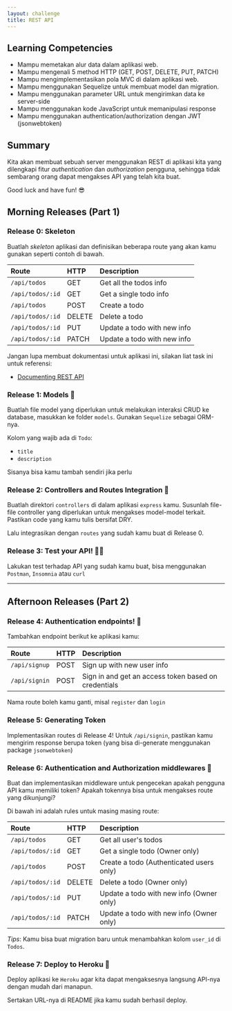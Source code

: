```yaml
---
layout: challenge
title: REST API
---
```


## Learning Competencies

* Mampu memetakan alur data dalam aplikasi web.
* Mampu mengenali 5 method HTTP (GET, POST, DELETE, PUT, PATCH)
* Mampu mengimplementasikan pola MVC di dalam aplikasi web.
* Mampu menggunakan Sequelize untuk membuat model dan migration.
* Mampu menggunakan parameter URL untuk mengirimkan data ke server-side
* Mampu menggunakan kode JavaScript untuk memanipulasi response
* Mampu menggunakan authentication/authorization dengan JWT (jsonwebtoken)

## Summary

Kita akan membuat sebuah server menggunakan REST di aplikasi kita yang dilengkapi fitur *authentication* dan *authorization* pengguna, sehingga tidak sembarang orang dapat mengakses API yang telah kita buat.

Good luck and have fun! 😎

## <a name="morning"></a> Morning Releases (Part 1)

### Release 0: Skeleton
Buatlah *skeleton* aplikasi dan definisikan beberapa route yang akan kamu gunakan seperti contoh di bawah.

| Route            | HTTP   | Description                 |
|:-----------------|:-------|:----------------------------|
| `/api/todos`     | GET    | Get all the todos info      |
| `/api/todos/:id` | GET    | Get a single todo info      |
| `/api/todos`     | POST   | Create a todo               |
| `/api/todos/:id` | DELETE | Delete a todo               |
| `/api/todos/:id` | PUT    | Update a todo with new info |
| `/api/todos/:id` | PATCH  | Update a todo with new info |

Jangan lupa membuat dokumentasi untuk aplikasi ini, silakan liat task ini untuk referensi:
- [Documenting REST API](../api-docs/index.html)

### Release 1: Models 💃
Buatlah file model yang diperlukan untuk melakukan interaksi CRUD ke database, masukkan ke folder `models`. Gunakan `Sequelize` sebagai ORM-nya.

Kolom yang wajib ada di `Todo`:
- `title`
- `description`

Sisanya bisa kamu tambah sendiri jika perlu

### Release 2: Controllers and Routes Integration 🔧
Buatlah direktori `controllers` di dalam aplikasi `express` kamu. Susunlah file-file controller yang diperlukan untuk mengakses model-model terkait. Pastikan code yang kamu tulis bersifat DRY.

Lalu integrasikan dengan `routes` yang sudah kamu buat di Release 0.

### Release 3: Test your API! 👨‍💻
Lakukan test terhadap API yang sudah kamu buat, bisa menggunakan `Postman`, `Insomnia` atau `curl`

----------------------------------------------------------------------
## <a name="afternoon"></a> Afternoon Releases (Part 2)

### Release 4: Authentication endpoints! 🔐
Tambahkan endpoint berikut ke aplikasi kamu:

| Route         | HTTP | Description                                          |
|:--------------|:-----|:-----------------------------------------------------|
| `/api/signup` | POST | Sign up with new user info                           |
| `/api/signin` | POST | Sign in and get an access token based on credentials |

Nama route boleh kamu ganti, misal `register` dan `login`

### Release 5: Generating Token
Implementasikan routes di Release 4! Untuk `/api/signin`, pastikan kamu mengirim response berupa token (yang bisa di-generate menggunakan package `jsonwebtoken`)

### Release 6: Authentication and Authorization middlewares 👮‍
Buat dan implementasikan middleware untuk pengecekan apakah pengguna API kamu memiliki token? Apakah tokennya bisa untuk mengakses route yang dikunjungi?

Di bawah ini adalah rules untuk masing masing route:

| Route            | HTTP   | Description                                                |
|:-----------------|:-------|:-----------------------------------------------------------|
| `/api/todos`     | GET    | Get all user's todos                        |
| `/api/todos/:id` | GET    | Get a single todo (Owner only)      |
| `/api/todos`     | POST   | Create a todo (Authenticated users only)                                 |
| `/api/todos/:id` | DELETE | Delete a todo (Owner only)                                 |
| `/api/todos/:id` | PUT    | Update a todo with new info (Owner only) |
| `/api/todos/:id` | PATCH  | Update a todo with new info (Owner only) |

*Tips*: Kamu bisa buat migration baru untuk menambahkan kolom `user_id` di `Todos`.

### Release 7: Deploy to Heroku 🚀
Deploy aplikasi ke `Heroku` agar kita dapat mengaksesnya langsung API-nya dengan mudah dari manapun.

Sertakan URL-nya di README jika kamu sudah berhasil deploy.
  
  